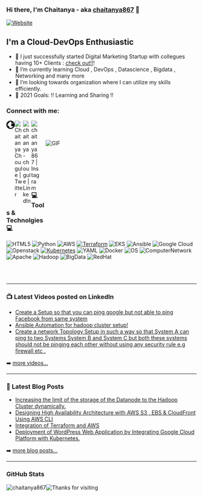 ### Hi there, I'm Chaitanya - aka [chaitanya867](https://www.linkedin.com/in/chaitanya-chougule) 👋

[![Website](https://img.shields.io/website?label=itsofficialnetwork.com&style=for-the-badge&url=https%3A%2F%2Fitsofficialnetwork.com)](https://itsofficialnetwork.com)

## I'm a Cloud-DevOps Enthusiastic

- 🔭 I just successfully started Digital Marketing Startup with collegues having 10+ Clients : [check out!!](www.itsofficialnetwork.com)!
- 🌱 I’m currently learning Cloud , DevOps , Datascience , Bigdata , Networking and many more 
- 👯 I’m looking towards organization where I can utilize my skills efficiently.
- 🥅 2021 Goals:  !! Learning and Sharing !!


### Connect with me:

[<img align="left" alt="itsofficialnetwork.com" width="22px" src="https://raw.githubusercontent.com/iconic/open-iconic/master/svg/globe.svg" />][website]
[<img align="left" alt="Chaitanya Chougule | Twitter" width="22px" src="https://cdn.jsdelivr.net/npm/simple-icons@v3/icons/twitter.svg" />][twitter]
[<img align="left" alt="chaitanya-chougule | LinkedIn" width="22px" src="https://cdn.jsdelivr.net/npm/simple-icons@v3/icons/linkedin.svg" />][linkedin]
[<img align="left" alt="chaitanya867 | Instagram" width="22px" src="https://cdn.jsdelivr.net/npm/simple-icons@v3/icons/instagram.svg" />][instagram]

<br />


<!--My Hobbies-->
<div>
<br>
<br>

 <img align="right" alt="GIF" src="https://i.pinimg.com/originals/03/e5/f6/03e5f6100d2034508b9a1e07baf46927.gif" width = "400" height="250"/>
<br>

<h3 align="left"> 💻 Tools & Technolgies 💻 </h3>



  
  ![HTML5](https://img.shields.io/badge/-HTML5-E34F26?style=flat-square&logo=html5&logoColor=white)
  ![Python](https://img.shields.io/badge/-Python-black?style=flat-square&logo=Python)
  ![AWS](https://img.shields.io/badge/Cloud-AWS-yellow?style=flat-square&logo=amazon-aws&logoColor=white)
  [![Terraform](https://img.shields.io/badge/Automation-Terraform-623ce4?style=flat-square&logo=terraform&logoColor=white)](https://www.terraform.io/)
  ![EKS](https://img.shields.io/badge/EKS-AWS-purple?style=flat-square&logo=amazon-aws&logoColor=white)
  ![Ansible](https://img.shields.io/badge/Automation-Ansible-yellow??style=flat-square&logo=ansible&logoColor=white)
![Google Cloud](https://img.shields.io/badge/Google%20Cloud-black?style=flat-square&logo=google-cloud)
![Openstack](https://img.shields.io/badge/-Openstack-yellow?style=flat-square&logo=openstack&logoColor=red)
 [![Kubernetes](https://img.shields.io/badge/-Kubernetes-326CE5?style=flat-square&logo=Kubernetes&logoColor=ffffff)](https://kubernetes.io/)
![YAML](https://img.shields.io/badge/Scripting%20Language%20-YAML-purple?style=flat-square)
![Docker](https://img.shields.io/badge/-Docker-black?style=flat-square&logo=docker)
![OS](https://img.shields.io/badge/OS-Linux-informational?style=flat-square&logo=linux&logoColor=white)
![ComputerNetwork](https://img.shields.io/badge/-Computer%20Networking-orange?style=flat-square&logo=network)
 ![Apache](https://img.shields.io/badge/-Apache-D22128?style=flat-square&logo=Apache&logoColor=white)
 ![Hadoop](https://img.shields.io/badge/-Hadoop-blue?style=flat-square&logo=apache-hadoop&logoColor=violet)
 ![BigData](https://img.shields.io/badge/-BigData-purple?style=flat-square)
 ![RedHat](https://img.shields.io/badge/OS-RedHat--8-red?style=flat-square&logo=RedHat8&logoColor=black)

</br>
</br>

</div>

---


### 📺 Latest Videos posted on LinkedIn


<!-- YOUTUBE:START -->
- [ Create a Setup so that you can ping google but not able to ping Facebook from same system ](https://www.linkedin.com/posts/chaitanya-chougule_vimaldaga-righteducation-educationredefine-activity-6744331690648453120-urKN)
- [Ansible Automation for hadoop cluster setup!](https://www.linkedin.com/posts/chaitanya-chougule_rightmentor-righteducation-educationredefine-activity-6744334805804171264-FL0-)
- [Create a network Topology Setup in such a way so that System A can ping to two Systems System B and System C but both these systems should not be pinging each other without using any security rule e.g firewall etc .](https://www.linkedin.com/posts/chaitanya-chougule_righteducation-rightarth-arthbylw-activity-6744333396941660161-8bMO)

<!-- YOUTUBE:END -->

➡️ [more videos...](https://www.linkedin.com/in/chaitanya-chougule)

---

### 📕 Latest Blog Posts

<!-- BLOG-POST-LIST:START -->
- [Increasing the limit of the storage of the Datanode to the Hadoop Cluster dynamically.](https://www.linkedin.com/pulse/increasing-limit-storage-datanode-hadoop-cluster-chaitanya-chougulehttps://www.linkedin.com/pulse/increasing-limit-storage-datanode-hadoop-cluster-chaitanya-chougule)
- [Designing High Availability Architecture with AWS S3 , EBS & CloudFront Using AWS CLI ](https://www.linkedin.com/pulse/designing-high-availability-architecture-aws-s3-ebs-using-chougule)
- [Integration of Terraform and AWS](https://www.linkedin.com/posts/chaitanya-chougule_rightmentor-righteducation-educationredefine-activity-6744334805804171264-FL0-)
- [Deployment of WordPress Web Application by Integrating Google Cloud Platform with Kubernetes.](https://www.linkedin.com/pulse/deployment-wordpress-web-application-integrating-google-chougule-1c)
<!-- BLOG-POST-LIST:END -->

➡️ [more blog posts...](https://www.linkedin.com/in/chaitanya-chougule)

---



 
###     GitHub Stats

  <img align="left" alt="chaitanya867" src="https://github-readme-stats.anuraghazra1.vercel.app/api?username=chaitanya867&show_icons=true&hide_border=true&theme=radical" />
  
  <img height="120" alt="Thanks for visiting " width="100%" src="https://raw.githubusercontent.com/BrunnerLivio/brunnerlivio/master/images/marquee.svg" />
  





[website]: https://itsofficialnetwork.com
[course]: http://itsofficialnetwork.com
[twitter]: https://twitter.com/ChaitanyaChoug3?s=08
[instagram]: https://instagram.com/chaitanya867
[linkedin]: https://linkedin.com/in/chaitanya-chougule
